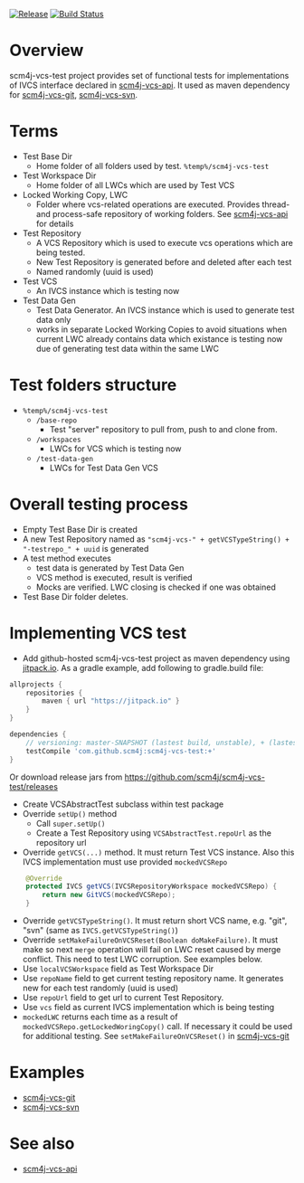 [![Release](https://jitpack.io/v/scm4j/scm4j-vcs-test.svg)](https://jitpack.io/#scm4j/scm4j-vcs-test)
[![Build Status](https://travis-ci.org/scm4j/scm4j-vcs-test.svg?branch=master)](https://travis-ci.org/scm4j/scm4j-vcs-test)

# Overview
scm4j-vcs-test project provides set of functional tests for implementations of IVCS interface declared in [scm4j-vcs-api](https://github.com/scm4j/scm4j-vcs-api). It used as maven dependency for [scm4j-vcs-git](https://github.com/scm4j/scm4j-vcs-git), [scm4j-vcs-svn](https://github.com/scm4j/scm4j-vcs-svn).

# Terms
- Test Base Dir
  - Home folder of all folders used by test. `%temp%/scm4j-vcs-test`
- Test Workspace Dir
  - Home folder of all LWCs which are used by Test VCS
- Locked Working Copy, LWC
  - Folder where vcs-related operations are executed. Provides thread- and process-safe repository of working folders. See [scm4j-vcs-api](https://github.com/scm4j/scm4j-vcs-api) for details
- Test Repository
  - A VCS Repository which is used to execute vcs operations which are being tested.
  - New Test Repository is generated before and deleted after each test
  - Named randomly (uuid is used)
- Test VCS
  - An IVCS instance which is testing now
- Test Data Gen
  - Test Data Generator. An IVCS instance which is used to generate test data only
  - works in separate Locked Working Copies to avoid situations when current LWC already contains data which existance is testing now due of generating test data within the same LWC

# Test folders structure
- `%temp%/scm4j-vcs-test`
  - `/base-repo`
    - Test "server" repository to pull from, push to and clone from.
  - `/workspaces`
    - LWCs for VCS which is testing now
  - `/test-data-gen`
    - LWCs for Test Data Gen VCS

# Overall testing process
- Empty Test Base Dir is created
- A new Test Repository named as `"scm4j-vcs-" + getVCSTypeString() + "-testrepo_" + uuid` is generated
- A test method executes
  - test data is generated by Test Data Gen
  - VCS method is executed, result is verified
  - Mocks are verified. LWC closing is checked if one was obtained
- Test Base Dir folder deletes.

# Implementing VCS test
- Add github-hosted scm4j-vcs-test project as maven dependency using [jitpack.io](https://jitpack.io/). As a gradle example, add following to gradle.build file:
```gradle
allprojects {
	repositories {
		maven { url "https://jitpack.io" }
	}
}

dependencies {
	// versioning: master-SNAPSHOT (lastest build, unstable), + (lastest release, stable) or certain version (e.g. 1.0)
	testCompile 'com.github.scm4j:scm4j-vcs-test:+'
}
```
Or download release jars from https://github.com/scm4j/scm4j-vcs-test/releases
- Create VCSAbstractTest subclass within test package
- Override `setUp()` method
  - Call `super.setUp()`
  - Create a Test Repository using `VCSAbstractTest.repoUrl` as the repository url
- Override `getVCS(...)` method. It must return Test VCS instance. Also this IVCS implementation must use provided `mockedVCSRepo`
```java
    @Override
    protected IVCS getVCS(IVCSRepositoryWorkspace mockedVCSRepo) {
    	return new GitVCS(mockedVCSRepo);
    }
```
- Override `getVCSTypeString()`. It must return short VCS name, e.g. "git", "svn" (same as `IVCS.getVCSTypeString()`)
- Override `setMakeFailureOnVCSReset(Boolean doMakeFailure)`. It must make so next `merge` operation will fail on LWC reset caused by merge conflict. This need to test LWC corruption. See examples below.
- Use `localVCSWorkspace` field as Test Workspace Dir
- Use `repoName` field to get current testing repository name. It generates new for each test randomly (uuid is used)
- Use `repoUrl` field to get url to current Test Repository.
- Use `vcs` field as current IVCS implementation which is being testing
- `mockedLWC` returns each time as a result of `mockedVCSRepo.getLockedWoringCopy()` call. If necessary it could be used for additional testing. See `setMakeFailureOnVCSReset()` in [scm4j-vcs-git](https://github.com/scm4j/scm4j-vcs-git)

# Examples
- [scm4j-vcs-git](https://github.com/scm4j/scm4j-vcs-git)
- [scm4j-vcs-svn](https://github.com/scm4j/scm4j-vcs-svn)

# See also
- [scm4j-vcs-api](https://github.com/scm4j/scm4j-vcs-api)
